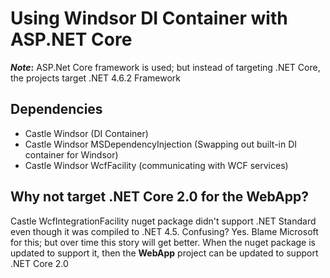# Using Windsor DI Container with ASP.NET Core

**_Note_:** ASP.Net Core framework is used; but instead of targeting .NET Core, the projects target .NET 4.6.2 Framework


## Dependencies
- Castle Windsor (DI Container)
- Castle Windsor MSDependencyInjection (Swapping out built-in DI container for Windsor)
- Castle Windsor WcfFacility (communicating with WCF services)


## Why not target .NET Core 2.0 for the WebApp?

Castle WcfIntegrationFacility nuget package didn't support .NET Standard even though it was compiled to .NET 4.5. Confusing?
Yes. Blame Microsoft for this; but over time this story will get better. When the nuget package is updated to support it, then the **WebApp** project can be updated to support .NET Core 2.0